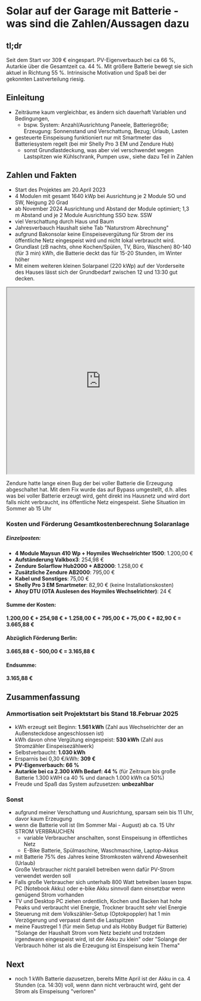 # Solar auf der Garage mit Batterie - was sind die Zahlen/Aussagen dazu

## tl;dr

Seit dem Start vor 309 € eingespart. PV-Eigenverbauch bei ca 66 %, Autarkie über die Gesamtzeit ca. 44 %. Mit größere Batterie bewegt sie sich aktuel in Richtung 55 %. Intrinsische Motivation und Spaß bei der gekonnten Lastverteilung riesig.

## Einleitung

- Zeiträume kaum vergleichbar, es ändern sich dauerhaft Variablen und Bedingungen, 
    - bspw. System: Anzahl/Ausrichtung Paneele, Batteriegröße; Erzeugung: Sonnenstand und Verschattung, Bezug; Urlaub, Lasten
- gesteuerte Einspeisung funktioniert nur mit Smartmeter das Batteriesystem regelt (bei mir Shelly Pro 3 EM und Zendure Hub)
    - sonst Grundlastdeckung, was aber viel verschwendet wegen Lastspitzen wie Kühlschrank, Pumpen usw., siehe dazu Teil in Zahlen 

## Zahlen und Fakten

- Start des Projektes am 20.April 2023
- 4 Modulen mit gesamt 1640 kWp bei Ausrichtung je 2 Module SO und SW, Neigung 20 Grad
- ab November 2024 Ausrichtung und Abstand der Module optimiert; 1,3 m Abstand und je 2 Module Ausrichtung SSO bzw. SSW
- viel Verschattung durch Haus und Baum
- Jahresverbauch Haushalt siehe Tab "Naturstrom Abrechnung"
- aufgrund Bakonsolar keine Einspeisevergütung für Strom der ins öffentliche Netz eingespeist wird und nicht lokal verbraucht wird.
- Grundlast (zB nachts, ohne Kochen/Spülen, TV, Büro, Waschen) 80-140 (für 3 min) kWh, die Batterie deckt das für 15-20 Stunden, im Winter höher
- Mit einem weiteren kleinen Solarpanel (220 kWp) auf der Vorderseite des Hauses lässt sich der Grundbedarf zwischen 12 und 13:30 gut decken.

<div style="text-align: center"><iframe width="100%" height="500" src="https://docs.google.com/spreadsheets/d/e/2PACX-1vS-z5dD4E9KlhfY2olzrEX0vFCz-tpt3txlGv_PSdX61e7uvdKEYowRO_AByZfbT4_DFFLDh1CJMndW/pubhtml?widget=true&amp;headers=false"></iframe></div>

Zendure hatte lange einen Bug der bei voller Batterie die Erzeugung abgeschaltet hat. Mit dem Fix wurde das auf Bypass umgestellt, d.h. alles was bei voller Batterie erzeugt wird, geht direkt ins Hausnetz und wird dort falls nicht verbraucht, ins öffentliche Netz eingespeist. Siehe Situation im Sommer ab 15 Uhr

### Kosten und Förderung Gesamtkostenberechnung Solaranlage

##### Einzelposten:
- **4 Module Maysun 410 Wp + Hoymiles Wechselrichter 1500**: 1.200,00 €  
- **Aufständerung Valkbox3**: 254,98 €  
- **Zendure Solarflow Hub2000 + AB2000**: 1.258,00 €  
- **Zusätzliche Zendure AB2000**: 795,00 €  
- **Kabel und Sonstiges**: 75,00 €  
- **Shelly Pro 3 EM Smartmeter**: 82,90 € (keine Installationskosten)
- **Ahoy DTU (OTA Auslesen des Hoymiles Wechselrichter)**: 24 €

#### **Summe der Kosten:**  
**1.200,00 € + 254,98 € + 1.258,00 € + 795,00 € + 75,00 € + 82,90 € = 3.665,88 €**

#### **Abzüglich Förderung Berlin:**  
**3.665,88 € - 500,00 € = 3.165,88 €**  

#### **Endsumme:**  
**3.165,88 €**

## Zusammenfassung

### Ammortisation seit Projektstart bis Stand 18.Februar 2025
- kWh erzeugt seit Beginn: **1.561 kWh** (Zahl aus Wechselrichter der an Außensteckdose angeschlossen ist)
- kWh davon ohne Vergütung eingespeist: **530 kWh** (Zahl aus Stromzähler Einspeisezählwerk)
- Selbstverbaucht: **1.030 kWh**
- Ersparnis bei 0,30 €/kWh: **309 €**
- **PV-Eigenverbauch: 66 %**
- **Autarkie bei ca 2.300 kWh Bedarf: 44 %** (für Zeitraum bis große Batterie 1.300 kWH ca 40 % und danach 1.000 kWh ca 50%)
- Freude und Spaß das System aufzusetzen: **unbezahlbar**

### Sonst

- aufgrund meiner Verschattung und Ausrichtung, sparsam sein bis 11 Uhr, davor kaum Erzeugung
- wenn die Batterie voll ist (Im Sommer Mai - August) ab ca. 15 Uhr STROM VERBRAUCHEN
    - variable Verbraucher anschalten, sonst Einspeisung in öffentliches Netz
    - E-Bike Batterie, Spülmaschine, Waschmaschine, Laptop-Akkus
- mit Batterie 75% des Jahres keine Stromkosten während Abwesenheit (Urlaub)
- Große Verbraucher nicht paralell betreiben wenn dafür PV-Strom verwendet werden soll
- Falls große Verbraucher sich unterhalb 800 Watt betreiben lassen bspw. PC (Notebook Akku) oder e-bike Akku sinnvoll dann einsetzbar wenn genügend Strom vorhanden 
- TV und Desktop PC ziehen ordentlich, Kochen und Backen hat hohe Peaks und verbraucht viel Energie, Trockner braucht sehr viel Energie
- Steuerung mit dem Volkszähler-Setup (Optokpoppler) hat 1 min Verzögerung und verpasst damit die Lastspitzen
- meine Faustregel 1 (für mein Setup und als Hobby Budget für Batterie) "Solange der Haushalt Strom vom Netz bezieht und trotzdem irgendwann eingespeist wird, ist der Akku zu klein" oder "Solange der Verbrauch höher ist als die Erzeugung ist Einspeisung kein Thema"

## Next

- noch 1 kWh Batterie dazusetzen, bereits Mitte April ist der Akku in ca. 4 Stunden (ca. 14:30) voll, wenn dann nicht verbraucht wird, geht der Strom als Einspeisung "verloren"
